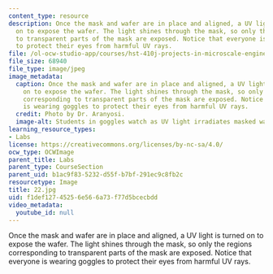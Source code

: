 ```yaml
---
content_type: resource
description: Once the mask and wafer are in place and aligned, a UV light is turned
  on to expose the wafer. The light shines through the mask, so only the regions corresponding
  to transparent parts of the mask are exposed. Notice that everyone is wearing goggles
  to protect their eyes from harmful UV rays.
file: /ol-ocw-studio-app/courses/hst-410j-projects-in-microscale-engineering-for-the-life-sciences-spring-2007/f1def12745256e566a73f77d5bcecbdd_22.jpg
file_size: 68940
file_type: image/jpeg
image_metadata:
  caption: Once the mask and wafer are in place and aligned, a UV light is turned
    on to expose the wafer. The light shines through the mask, so only the regions
    corresponding to transparent parts of the mask are exposed. Notice that everyone
    is wearing goggles to protect their eyes from harmful UV rays.
  credit: Photo by Dr. Aranyosi.
  image-alt: Students in goggles watch as UV light irradiates masked wafer.
learning_resource_types:
- Labs
license: https://creativecommons.org/licenses/by-nc-sa/4.0/
ocw_type: OCWImage
parent_title: Labs
parent_type: CourseSection
parent_uid: b1ac9f83-5232-d55f-b7bf-291ec9c8fb2c
resourcetype: Image
title: 22.jpg
uid: f1def127-4525-6e56-6a73-f77d5bcecbdd
video_metadata:
  youtube_id: null
---
```

Once the mask and wafer are in place and aligned, a UV light is turned on to expose the wafer. The light shines through the mask, so only the regions corresponding to transparent parts of the mask are exposed. Notice that everyone is wearing goggles to protect their eyes from harmful UV rays.